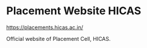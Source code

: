 # Placement Website HICAS
https://placements.hicas.ac.in/

Official website of Placement Cell, HICAS.
